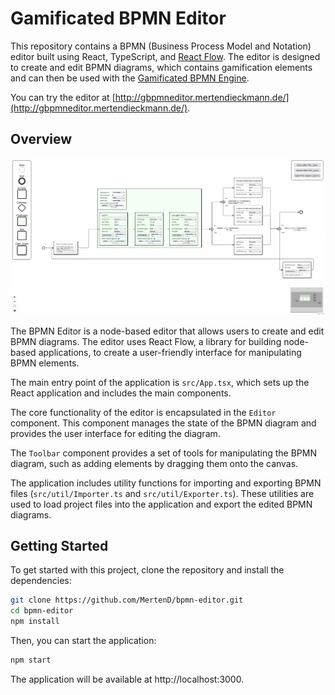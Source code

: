 # Gamificated BPMN Editor

This repository contains a BPMN (Business Process Model and Notation) editor built using React, TypeScript, and [React Flow](https://reactflow.dev/). The editor is designed to create and edit BPMN diagrams, which contains gamification elements and can then be used with the [Gamificated BPMN Engine](https://github.com/MertenD/gamificated-bpmn-engine).

You can try the editor at [http://gbpmneditor.mertendieckmann.de/](http://gbpmneditor.mertendieckmann.de/).

## Overview

![Overview](public/editor_complete_new.PNG)

The BPMN Editor is a node-based editor that allows users to create and edit BPMN diagrams. The editor uses React Flow, a library for building node-based applications, to create a user-friendly interface for manipulating BPMN elements.

The main entry point of the application is `src/App.tsx`, which sets up the React application and includes the main components.

The core functionality of the editor is encapsulated in the `Editor` component. This component manages the state of the BPMN diagram and provides the user interface for editing the diagram.

The `Toolbar` component provides a set of tools for manipulating the BPMN diagram, such as adding elements by dragging them onto the canvas.

The application includes utility functions for importing and exporting BPMN files (`src/util/Importer.ts` and `src/util/Exporter.ts`). These utilities are used to load project files into the application and export the edited BPMN diagrams.

## Getting Started

To get started with this project, clone the repository and install the dependencies:

```bash
git clone https://github.com/MertenD/bpmn-editor.git
cd bpmn-editor
npm install
```

Then, you can start the application:

```bash
npm start
```

The application will be available at http://localhost:3000.
